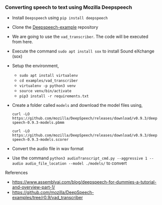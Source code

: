 ### Converting speech to text using Mozilla Deepspeech

- Install `Deepspeech` using `pip install deepspeech`
- Clone the [Deepspeech-example](https://github.com/mozilla/DeepSpeech-examples/tree/r0.9) repository
- We are going to use the `vad_transcriber`. The code will be executed from here.
- Execute the command `sudo apt install sox` to install Sound eXchange (sox)
- Setup the environment,
  - `sudo apt install virtualenv`
  - `cd examples/vad_transcriber`
  - `virtualenv -p python3 venv`
  - `source venv/bin/activate`
  - `pip3 install -r requirements.txt`
- Create a folder called `models` and download the model files using,

    `curl -LO https://github.com/mozilla/DeepSpeech/releases/download/v0.9.3/deepspeech-0.9.3-models.pbmm`
    
    `curl -LO https://github.com/mozilla/DeepSpeech/releases/download/v0.9.3/deepspeech-0.9.3-models.scorer`
- Convert the audio file in wav format
- Use the command `python3 audioTranscript_cmd.py --aggressive 1 --audio audio_file_location --model ./models/` to convert

References 
- https://www.assemblyai.com/blog/deepspeech-for-dummies-a-tutorial-and-overview-part-1/
- https://github.com/mozilla/DeepSpeech-examples/tree/r0.9/vad_transcriber
